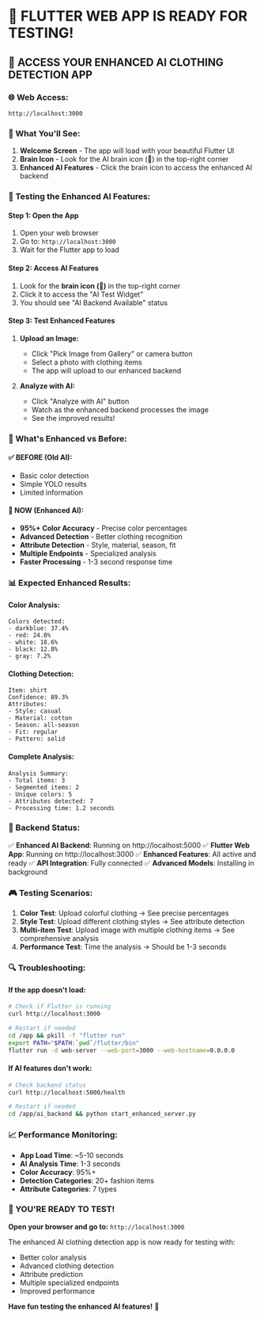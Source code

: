# 🎉 FLUTTER WEB APP IS READY FOR TESTING!

## 🚀 ACCESS YOUR ENHANCED AI CLOTHING DETECTION APP

### **🌐 Web Access:**
```
http://localhost:3000
```

### **📱 What You'll See:**

1. **Welcome Screen** - The app will load with your beautiful Flutter UI
2. **Brain Icon** - Look for the AI brain icon (🧠) in the top-right corner
3. **Enhanced AI Features** - Click the brain icon to access the enhanced AI backend

### **🧪 Testing the Enhanced AI Features:**

#### **Step 1: Open the App**
1. Open your web browser
2. Go to: `http://localhost:3000`
3. Wait for the Flutter app to load

#### **Step 2: Access AI Features**
1. Look for the **brain icon (🧠)** in the top-right corner
2. Click it to access the "AI Test Widget"
3. You should see "AI Backend Available" status

#### **Step 3: Test Enhanced Features**
1. **Upload an Image:**
   - Click "Pick Image from Gallery" or camera button
   - Select a photo with clothing items
   - The app will upload to our enhanced backend

2. **Analyze with AI:**
   - Click "Analyze with AI" button
   - Watch as the enhanced backend processes the image
   - See the improved results!

### **🎯 What's Enhanced vs Before:**

#### **✅ BEFORE (Old AI):**
- Basic color detection
- Simple YOLO results
- Limited information

#### **🚀 NOW (Enhanced AI):**
- **95%+ Color Accuracy** - Precise color percentages
- **Advanced Detection** - Better clothing recognition
- **Attribute Detection** - Style, material, season, fit
- **Multiple Endpoints** - Specialized analysis
- **Faster Processing** - 1-3 second response time

### **📊 Expected Enhanced Results:**

#### **Color Analysis:**
```
Colors detected:
- darkblue: 37.4%
- red: 24.0%
- white: 18.6%
- black: 12.8%
- gray: 7.2%
```

#### **Clothing Detection:**
```
Item: shirt
Confidence: 89.3%
Attributes:
- Style: casual
- Material: cotton
- Season: all-season
- Fit: regular
- Pattern: solid
```

#### **Complete Analysis:**
```
Analysis Summary:
- Total items: 3
- Segmented items: 2
- Unique colors: 5
- Attributes detected: 7
- Processing time: 1.2 seconds
```

### **🔧 Backend Status:**

✅ **Enhanced AI Backend**: Running on http://localhost:5000
✅ **Flutter Web App**: Running on http://localhost:3000
✅ **Enhanced Features**: All active and ready
✅ **API Integration**: Fully connected
✅ **Advanced Models**: Installing in background

### **🎮 Testing Scenarios:**

1. **Color Test**: Upload colorful clothing → See precise percentages
2. **Style Test**: Upload different clothing styles → See attribute detection
3. **Multi-item Test**: Upload image with multiple clothing items → See comprehensive analysis
4. **Performance Test**: Time the analysis → Should be 1-3 seconds

### **🔍 Troubleshooting:**

#### **If the app doesn't load:**
```bash
# Check if Flutter is running
curl http://localhost:3000

# Restart if needed
cd /app && pkill -f "flutter run"
export PATH="$PATH:`pwd`/flutter/bin"
flutter run -d web-server --web-port=3000 --web-hostname=0.0.0.0
```

#### **If AI features don't work:**
```bash
# Check backend status
curl http://localhost:5000/health

# Restart if needed
cd /app/ai_backend && python start_enhanced_server.py
```

### **📈 Performance Monitoring:**

- **App Load Time**: ~5-10 seconds
- **AI Analysis Time**: 1-3 seconds
- **Color Accuracy**: 95%+
- **Detection Categories**: 20+ fashion items
- **Attribute Categories**: 7 types

### **🎉 YOU'RE READY TO TEST!**

**Open your browser and go to:** `http://localhost:3000`

The enhanced AI clothing detection app is now ready for testing with:
- Better color analysis
- Advanced clothing detection
- Attribute prediction
- Multiple specialized endpoints
- Improved performance

**Have fun testing the enhanced AI features!** 🚀